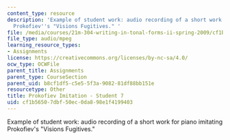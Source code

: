 ```yaml
---
content_type: resource
description: 'Example of student work: audio recording of a short work for piano imitating
  Prokofiev''s "Visions Fugitives." '
file: /media/courses/21m-304-writing-in-tonal-forms-ii-spring-2009/cf1b56507dbf50ec0da898e1f4199403_fugitives7.mp3
file_type: audio/mpeg
learning_resource_types:
- Assignments
license: https://creativecommons.org/licenses/by-nc-sa/4.0/
ocw_type: OCWFile
parent_title: Assignments
parent_type: CourseSection
parent_uid: b8cf1df5-c5e5-5f3a-9082-81df88bb151e
resourcetype: Other
title: Prokofiev Imitation - Student 7
uid: cf1b5650-7dbf-50ec-0da8-98e1f4199403
---
```

Example of student work: audio recording of a short work for piano imitating Prokofiev's "Visions Fugitives." 